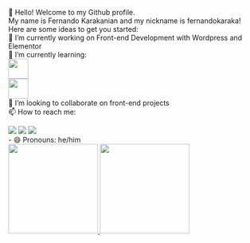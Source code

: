 👋 Hello! Welcome to my Github profile.<br>
My name is Fernando Karakanian and my nickname is fernandokaraka!<br>
Here are some ideas to get you started:<br>
🔭 I’m currently working on Front-end Development with Wordpress and Elementor<br>
🌱 I’m currently learning:<br>
<img loading="lazy"  src="https://cdn.jsdelivr.net/gh/devicons/devicon/icons/react/react-original.svg" width="40" height="40"/>       
<img loading="lazy" src="https://cdn.jsdelivr.net/gh/devicons/devicon/icons/javascript/javascript-original.svg" width="40" height="40"/>       
👯 I’m looking to collaborate on front-end projects<br>
📫 How to reach me:
<br>
<div>
<a href="https://www.instagram.com/fernandokaraka/" target="_blank"><img loading="lazy" src="https://img.shields.io/badge/-Instagram-%23E4405F?style=for-the-badge&logo=instagram&logoColor=white" target="_blank"></a>
<a href = "mailto:fernando@karakanian.com.br"><img loading="lazy" src="https://img.shields.io/badge/Gmail-D14836?style=for-the-badge&logo=gmail&logoColor=white" target="_blank"></a>
<a href="https://www.linkedin.com/in/fernando-karakanian-melo-657023162/" target="_blank"><img loading="lazy" src="https://img.shields.io/badge/-LinkedIn-%230077B5?style=for-the-badge&logo=linkedin&logoColor=white" target="_blank"></a>   
</div>
- 😄 Pronouns: he/him
<br>
<div>
<a href="https://github.com/seu-usuário-aqui">
<img loading="lazy" height="180em" src="https://github-readme-stats.vercel.app/api/top-langs/?username=seu-usuário-aqui&layout=compact&langs_count=7&theme=dracula"/>
<img loading="lazy" height="180em" src="https://github-readme-stats.vercel.app/api?username=seu-usuário-aqui&show_icons=true&theme=dracula&include_all_commits=true&count_private=true"/>
</div>
